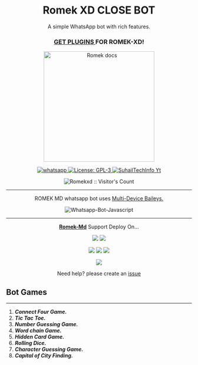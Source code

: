  <h1 align="center"> Romek XD CLOSE BOT </h1> 
<p align="center"> A simple WhatsApp bot with rich features. </p>

 
<h3 align="center"> <a href="https://github.com/Romeofaiz/ROMEK-XD-BOT-Media"> GET PLUGINS </a>FOR ROMEK-XD! </h3> 




<p align="center">
  <a href="https://youtube.com/@RomeK_x?si=4w3ySasuN5hE9GPt">
    <img alt="Romek  docs" height="300" src="https://telegra.ph/file/f1bb9bc8bd0d9a0a50eea.jpg">
  </a>
</p>
    
   
   
<p align="center">
  <a href="https://wa.me/+919341378016?text=Hi+Bro--+I+Need+Help.+I+messaged+you+from+Suhail-Md+Repo" target="_blank">
    <img alt="whatsapp" src="https://img.shields.io/badge/ Whatsapp -25D366?style=for-the-badge&logo=whatsapp&logoColor=white" />
  </a>
  <a aria-label="Romek_Md is free to use" href=" https://github.com/Romeofaiz/ROMEK-XD-BOT/blob/main/LICENCE" target="_blank">
    <img alt="License: GPL-3" src="https://badges.frapsoft.com/os/gpl/gpl.png?v=103)](https://opensource.org/licenses/GPL-3.0/" target="_blank" />
  </a>
  <a aria-label="Suhail_Md is free to use" href="https://youtube.com/@RomeK_x?si=4w3ySasuN5hE9GPt" target="_blank">
    <img alt="SuhailTechInfo Yt" src="https://img.shields.io/youtube/channel/subscribers/UCU071AMRqcd5mfTdCgJFwPg" target="_blank" />
  </a>

</p>
<p align="center"><img src="https://profile-counter.glitch.me/{SuhailTechInfo}/count.svg" alt="Romekxd :: Visitor's Count" /></p>

---




<p align="center"> ROMEK MD whatsapp bot uses
  <a href="https://github.com/adiwajshing/Baileys">Multi-Device Baileys.</a>
</p>
<p align="center">
  <img title="Whatsapp-Bot-Javascript" src="https://img.shields.io/badge/Javascript-363303?style=for-the-badge&logo=javascript&logoColor=c6c631"></img>
</p>

---

<p align="center">
  <a href="https://github.com/Romeofaiz/ROMEK-XD-BOT"><b>Romek-Md</b></a> Support Deploy On...
</p>

<p align="center">
  <a href="https://github.com/Romeofaiz/ROMEK-XD-BOT/blob/main/temp/deploy-on-vps.md"><img src="https://img.shields.io/badge/self hosting-3d1513?style=for-the-badge&logo=serverless&logoColor=FD5750"></a>
  <a href="https://railway.app/template/GZOvIe?referralCode=wVDLrh"><img src="https://img.shields.io/badge/railway-3e164f?style=for-the-badge&logo=railway&logoColor=0B0D0E"></a>
</p>
<p align="center">
  <a href="https://suhail-web01.vercel.app/deploy.html"><img src="https://img.shields.io/badge/heroku-9d7acc?style=for-the-badge&logo=heroku&logoColor=430098"></a>
  <a href="https://suhail-web01.vercel.app/replit.html"><img src="https://img.shields.io/badge/replit-253c99?style=for-the-badge&logo=replit&logoColor=F26207"></a>
  <a href="https://app.koyeb.com/apps/deploy?type=git&repository=github.com/Romeofaiz/ROMEK-XD-BOT-Md&branch=main&env[SESSION_ID]&env[OWNER_NUMBER]=919341378016&env[MONGODB_URI]&&env[OWNER_NAME]=Romek xd&env[KOYEB_API]&env[PREFIX]=.&env[WAPRESENCE]&env[AUTO_READ_STATUS]=false&env[DISABLE_PM]=false&env[PACK_AUTHER]=whatsapp+bot&env[PACK_NAME]=Suhail+MD&env[STYLE]=0&env[MODE]=private&env[READ_MESSAGE]=false&env[THEME]=ROMEK&env[WARN_COUNT]=3&env[BLOCK_JID]=null&env[TIME_ZONE]=Asia/ Maharashtra&name=Romek-md&env[KOYEB_NAME]=romek-md&env[SUDO]=null&env[THUMB_IMAGE]=[https://i.imgur.com/9lsnhV5.jpeg]()"><img src="https://img.shields.io/badge/koyeb-033604?style=for-the-badge&logo=koyeb&logoColor=white"></a>
</p>
<p align="center">
  <a href="https://youtu.be/3NdJb6_1cJM"><img src="https://img.shields.io/badge/CodeSpace-green?colorA=%23ff000&colorB=%23017e40&style=for-the-badge&logo=git&logoColor=white"></a>
</p>
<p align="center">Need help? please create an <a href="https://github.com/Romeofaiz/ROMEK-XD-BOT">issue</a></p>

 



## Bot Games
---
1. ***Connect Four Game.***
2.  ***Tic Tac Toe.***
3.  ***Number Guessing Game.***
4.  ***Word chain Game.***
5.  ***Hidden Card Game.***
6.  ***Rolling Dice.***
7.  ***Character Guessing Game.***
8.  ***Capital of City Finding.***
##


 




    
   
